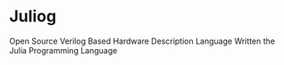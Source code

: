 # Juliog
Open Source Verilog Based Hardware Description Language Written the Julia Programming Language
